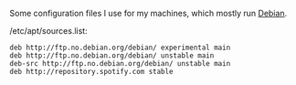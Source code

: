 Some configuration files I use for my machines, which mostly run
[Debian](https://debian.org).

/etc/apt/sources.list:

    deb http://ftp.no.debian.org/debian/ experimental main
    deb http://ftp.no.debian.org/debian/ unstable main
    deb-src http://ftp.no.debian.org/debian/ unstable main
    deb http://repository.spotify.com stable 

